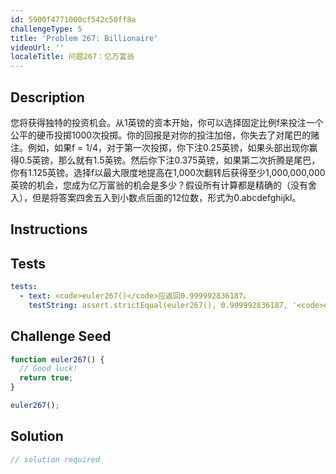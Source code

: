 ```yaml
---
id: 5900f4771000cf542c50ff8a
challengeType: 5
title: 'Problem 267: Billionaire'
videoUrl: ''
localeTitle: 问题267：亿万富翁
---
```


## Description
<section id="description">您将获得独特的投资机会。从1英镑的资本开始，你可以选择固定比例f来投注一个公平的硬币投掷1000次投掷。你的回报是对你的投注加倍，你失去了对尾巴的赌注。例如，如果f = 1/4，对于第一次投掷，你下注0.25英镑，如果头部出现你赢得0.5英镑，那么就有1.5英镑。然后你下注0.375英镑，如果第二次折腾是尾巴，你有1.125英镑。选择f以最大限度地提高在1,000次翻转后获得至少1,000,000,000英镑的机会，您成为亿万富翁的机会是多少？假设所有计算都是精确的（没有舍入），但是将答案四舍五入到小数点后面的12位数，形式为0.abcdefghijkl。 </section>

## Instructions
<section id="instructions">
</section>

## Tests
<section id='tests'>

```yml
tests:
  - text: <code>euler267()</code>应返回0.999992836187。
    testString: assert.strictEqual(euler267(), 0.999992836187, '<code>euler267()</code> should return 0.999992836187.');

```

</section>

## Challenge Seed
<section id='challengeSeed'>

<div id='js-seed'>

```js
function euler267() {
  // Good luck!
  return true;
}

euler267();

```

</div>



</section>

## Solution
<section id='solution'>

```js
// solution required
```
</section>
